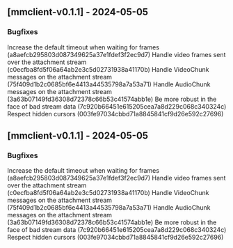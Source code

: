 ## [mmclient-v0.1.1] - 2024-05-05

### Bugfixes

Increase the default timeout when waiting for frames (a8aefcb295803d087349625a37e1fdef3f2ec9d7)
Handle video frames sent over the attachment stream (c0ecfba8fd5f06a64ab2e3c5d02731938a41170b)
Handle VideoChunk messages on the attachment stream (75f409d1b2c0685bf6e4413a44535798a7a53a71)
Handle AudioChunk messages on the attachment stream (3a63b07149fd36308d72378c66b53c41574abb1e)
Be more robust in the face of bad stream data (7c920b66451e615205cea7a8d229c068c340324c)
Respect hidden cursors (003fe97034cbbd71a8845841cf9d26e592c27696)

## [mmclient-v0.1.1] - 2024-05-05

### Bugfixes

Increase the default timeout when waiting for frames (a8aefcb295803d087349625a37e1fdef3f2ec9d7)
Handle video frames sent over the attachment stream (c0ecfba8fd5f06a64ab2e3c5d02731938a41170b)
Handle VideoChunk messages on the attachment stream (75f409d1b2c0685bf6e4413a44535798a7a53a71)
Handle AudioChunk messages on the attachment stream (3a63b07149fd36308d72378c66b53c41574abb1e)
Be more robust in the face of bad stream data (7c920b66451e615205cea7a8d229c068c340324c)
Respect hidden cursors (003fe97034cbbd71a8845841cf9d26e592c27696)

